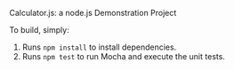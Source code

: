 Calculator.js: a node.js Demonstration Project

To build, simply:

1. Runs `npm install` to install dependencies.
2. Runs `npm test` to run Mocha and execute the unit tests.

